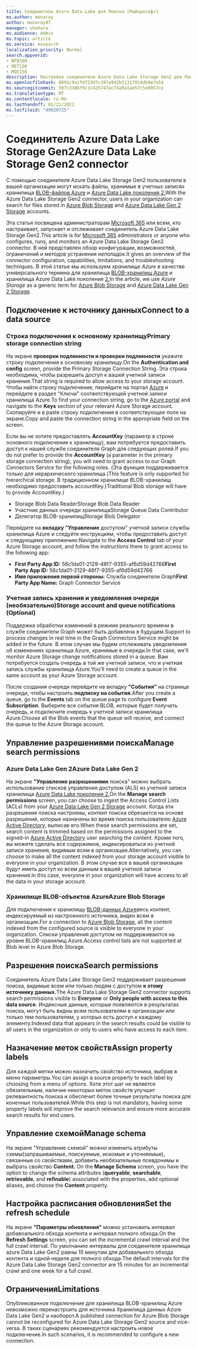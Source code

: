```yaml
---
title: Соединитель Azure Data Lake для Поиска (Майкрософт)
ms.author: monaray
author: monaray97
manager: shohara
ms.audience: Admin
ms.topic: article
ms.service: mssearch
localization_priority: Normal
search.appverid:
- BFB160
- MET150
- MOE150
description: Настройка соединители Azure Data Lake Storage Gen2 для Поиска (Майкрософт)
ms.openlocfilehash: 8891c9a1fdf5397c397a941b5131f014db9e7a54
ms.sourcegitcommit: 597c338bf9c1c425747ac74a9a1ae57c5e8957ce
ms.translationtype: MT
ms.contentlocale: ru-RU
ms.lasthandoff: 01/21/2021
ms.locfileid: "49920725"
---
```

# <a name="azure-data-lake-storage-gen2-connector"></a><span data-ttu-id="ef281-103">Соединитель Azure Data Lake Storage Gen2</span><span class="sxs-lookup"><span data-stu-id="ef281-103">Azure Data Lake Storage Gen2 connector</span></span>

<span data-ttu-id="ef281-104">С помощью соединителя Azure Data Lake Storage Gen2 пользователи в вашей организации могут искать файлы, хранимые в учетных записях хранилища [BLOB-файлов Azure](https://docs.microsoft.com/azure/storage/blobs/storage-blobs-introduction) и [Azure Data Lake поколения 2.](https://docs.microsoft.com/azure/storage/blobs/data-lake-storage-introduction)</span><span class="sxs-lookup"><span data-stu-id="ef281-104">With the Azure Data Lake Storage Gen2 connector, users in your organization can search for files stored in [Azure Blob Storage](https://docs.microsoft.com/azure/storage/blobs/storage-blobs-introduction) and [Azure Data Lake Gen 2 Storage](https://docs.microsoft.com/azure/storage/blobs/data-lake-storage-introduction) accounts.</span></span>

<span data-ttu-id="ef281-105">Эта статья посвящена администраторам [Microsoft 365](https://www.microsoft.com/microsoft-365) или всем, кто настраивает, запускает и отслеживает соединитель Azure Data Lake Storage Gen2.</span><span class="sxs-lookup"><span data-stu-id="ef281-105">This article is for [Microsoft 365](https://www.microsoft.com/microsoft-365) administrators or anyone who configures, runs, and monitors an Azure Data Lake Storage Gen2 connector.</span></span> <span data-ttu-id="ef281-106">В ней представлен обзор конфигурации, возможностей, ограничений и методов устранения неполадок.</span><span class="sxs-lookup"><span data-stu-id="ef281-106">It gives an overview of the connector configuration, capabilities, limitations, and troubleshooting techniques.</span></span> <span data-ttu-id="ef281-107">В этой статье мы используем *хранилище Azure в* качестве универсального термина для хранилища [BLOB-хранилищ Azure](https://docs.microsoft.com/azure/storage/blobs/storage-blobs-introduction) и хранилища Azure Data Lake поколения [2.](https://docs.microsoft.com/azure/storage/blobs/data-lake-storage-introduction)</span><span class="sxs-lookup"><span data-stu-id="ef281-107">In the article, we use *Azure Storage* as a generic term for [Azure Blob Storage](https://docs.microsoft.com/azure/storage/blobs/storage-blobs-introduction) and [Azure Data Lake Gen 2 Storage](https://docs.microsoft.com/azure/storage/blobs/data-lake-storage-introduction).</span></span>

## <a name="connect-to-a-data-source"></a><span data-ttu-id="ef281-108">Подключение к источнику данных</span><span class="sxs-lookup"><span data-stu-id="ef281-108">Connect to a data source</span></span>

### <a name="primary-storage-connection-string"></a><span data-ttu-id="ef281-109">Строка подключения к основному хранилищу</span><span class="sxs-lookup"><span data-stu-id="ef281-109">Primary storage connection string</span></span>

<span data-ttu-id="ef281-110">На экране **проверки подлинности и проверки подлинности** укажите строку подключения к основному хранилищу.</span><span class="sxs-lookup"><span data-stu-id="ef281-110">On the **Authentication and config** screen, provide the Primary Storage Connection String.</span></span> <span data-ttu-id="ef281-111">Эта строка необходима, чтобы разрешить доступ к вашей учетной записи хранения.</span><span class="sxs-lookup"><span data-stu-id="ef281-111">That string is required to allow access to your storage account.</span></span> <span data-ttu-id="ef281-112">Чтобы найти строку подключения, перейдите на  портал [Azure](https://ms.portal.azure.com/#home) и перейдите в раздел "Ключи" соответствующей учетной записи хранилища Azure.</span><span class="sxs-lookup"><span data-stu-id="ef281-112">To find your connection string, go to the [Azure portal](https://ms.portal.azure.com/#home) and navigate to the **Keys** section of your relevant Azure Storage account.</span></span> <span data-ttu-id="ef281-113">Скопируйте и в paste строку подключения в соответствующее поле на экране.</span><span class="sxs-lookup"><span data-stu-id="ef281-113">Copy and paste the connection string in the appropriate field on the screen.</span></span>

<span data-ttu-id="ef281-114">Если вы не хотите предоставлять **AccountKey** (параметр в строке основного подключения к хранилищу), вам потребуется предоставить доступ к нашей службе соединителя Graph для следующих ролей.</span><span class="sxs-lookup"><span data-stu-id="ef281-114">If you do not prefer to provide the **AccountKey** (a parameter in the primary storage connection string), you will need to grant access to our Graph Connectors Service for the following roles.</span></span> <span data-ttu-id="ef281-115">(Эта функция поддерживается только для иерархического хранилища.</span><span class="sxs-lookup"><span data-stu-id="ef281-115">(This feature is only supported for hierarchical storage.</span></span> <span data-ttu-id="ef281-116">В традиционном хранилище BLOB-хранилищ необходимо предоставить accountKey.)</span><span class="sxs-lookup"><span data-stu-id="ef281-116">Traditional Blob storage will have to provide AccountKey.)</span></span>
* <span data-ttu-id="ef281-117">Storage Blob Data Reader</span><span class="sxs-lookup"><span data-stu-id="ef281-117">Storage Blob Data Reader</span></span>
* <span data-ttu-id="ef281-118">Участник данных очереди хранилища</span><span class="sxs-lookup"><span data-stu-id="ef281-118">Storage Queue Data Contributor</span></span>
* <span data-ttu-id="ef281-119">Делегатор BLOB-хранилищ</span><span class="sxs-lookup"><span data-stu-id="ef281-119">Storage Blob Delegator</span></span>

<span data-ttu-id="ef281-120">Перейдите на **вкладку "Управление** доступом" учетной записи службы хранилища Azure и следуйте инструкциям, чтобы предоставить доступ к следующему приложению:</span><span class="sxs-lookup"><span data-stu-id="ef281-120">Navigate to the **Access Control** tab of your Azure Storage account, and follow the instructions there to grant access to the following app:</span></span>

* <span data-ttu-id="ef281-121">**First Party App ID:** 56c1da01-2129-48f7-9355-af6d59d42766</span><span class="sxs-lookup"><span data-stu-id="ef281-121">**First Party App ID:** 56c1da01-2129-48f7-9355-af6d59d42766</span></span>
* <span data-ttu-id="ef281-122">**Имя приложения первой стороны:** Служба соединители Graph</span><span class="sxs-lookup"><span data-stu-id="ef281-122">**First Party App Name:** Graph Connector Service</span></span>

### <a name="storage-account-and-queue-notifications-optional"></a><span data-ttu-id="ef281-123">Учетная запись хранения и уведомления очереди (необязательно)</span><span class="sxs-lookup"><span data-stu-id="ef281-123">Storage account and queue notifications (Optional)</span></span>

<span data-ttu-id="ef281-124">Поддержка обработки изменений в режиме реального времени в службе соединители Graph может быть добавлена в будущем.</span><span class="sxs-lookup"><span data-stu-id="ef281-124">Support to process changes in real time in the Graph Connectors Service might be added in the future.</span></span> <span data-ttu-id="ef281-125">В этом случае мы будем отслеживать уведомления об изменениях хранилища Azure, хранимые в очереди.</span><span class="sxs-lookup"><span data-stu-id="ef281-125">In that case, we'll monitor Azure Storage change notifications stored in a queue.</span></span> <span data-ttu-id="ef281-126">Вам потребуется создать очередь в той же учетной записи, что и учетная запись службы хранилища Azure.</span><span class="sxs-lookup"><span data-stu-id="ef281-126">You'll need to create a queue in the same account as your Azure Storage account.</span></span>

<span data-ttu-id="ef281-127">После создания очереди перейдите на вкладку **"События"** на странице очереди, чтобы настроить **подписку на события.**</span><span class="sxs-lookup"><span data-stu-id="ef281-127">After you create a queue, go to the **Events** tab on the queue page to configure **Event Subscription**.</span></span> <span data-ttu-id="ef281-128">Выберите все события BLOB, которые будет получать очередь, и подключите очередь к учетной записи хранилища Azure.</span><span class="sxs-lookup"><span data-stu-id="ef281-128">Choose all the Blob events that the queue will receive, and connect the queue to the Azure Storage account.</span></span>

## <a name="manage-search-permissions"></a><span data-ttu-id="ef281-129">Управление разрешениями поиска</span><span class="sxs-lookup"><span data-stu-id="ef281-129">Manage search permissions</span></span>

### <a name="azure-data-lake-gen-2"></a><span data-ttu-id="ef281-130">Azure Data Lake Gen 2</span><span class="sxs-lookup"><span data-stu-id="ef281-130">Azure Data Lake Gen 2</span></span>

<span data-ttu-id="ef281-131">На экране **"Управление разрешениями** поиска" можно выбрать использование списков управления доступом (ALS) из учетной записи хранилища [Azure Data Lake поколения 2.](https://docs.microsoft.com/azure/storage/blobs/data-lake-storage-introduction)</span><span class="sxs-lookup"><span data-stu-id="ef281-131">On the **Manage search permissions** screen, you can choose to ingest the Access Control Lists (ACLs) from your [Azure Data Lake Gen 2 Storage](https://docs.microsoft.com/azure/storage/blobs/data-lake-storage-introduction) account.</span></span> <span data-ttu-id="ef281-132">Когда эти разрешения поиска настроены, контент поиска обрезается на основе разрешений, которые назначены во время поиска пользователю [Azure Active Directory,](https://docs.microsoft.com/azure/active-directory/) выписав его.</span><span class="sxs-lookup"><span data-stu-id="ef281-132">When these search permissions are set, search content is trimmed based on the permissions assigned to the signed-in [Azure Active Directory](https://docs.microsoft.com/azure/active-directory/) user searching the content.</span></span> <span data-ttu-id="ef281-133">Кроме того, вы можете сделать все содержимое, индексироваться из учетной записи хранения, видимым всем в организации.</span><span class="sxs-lookup"><span data-stu-id="ef281-133">Alternatively, you can choose to make all the content indexed from your storage account visible to everyone in your organization.</span></span> <span data-ttu-id="ef281-134">В этом случае все в вашей организации будут иметь доступ ко всем данным в вашей учетной записи хранения.</span><span class="sxs-lookup"><span data-stu-id="ef281-134">In this case, everyone in your organization will have access to all the data in your storage account.</span></span>

### <a name="azure-blob-storage"></a><span data-ttu-id="ef281-135">Хранилище BLOB-объектов Azure</span><span class="sxs-lookup"><span data-stu-id="ef281-135">Azure Blob Storage</span></span>

<span data-ttu-id="ef281-136">Для подключения к хранилищу [BLOB-данных Azure](https://docs.microsoft.com/azure/storage/blobs/storage-blobs-introduction)весь контент, индексируемый из настроенного источника, виден всем в организации.</span><span class="sxs-lookup"><span data-stu-id="ef281-136">For a connection to [Azure Blob Storage](https://docs.microsoft.com/azure/storage/blobs/storage-blobs-introduction), all the content indexed from the configured source is visible to everyone in your organization.</span></span> <span data-ttu-id="ef281-137">Списки управления доступом не поддерживаются на уровне BLOB-хранилищ Azure.</span><span class="sxs-lookup"><span data-stu-id="ef281-137">Access control lists are not supported at Blob level in Azure Blob Storage.</span></span>

## <a name="search-permissions"></a><span data-ttu-id="ef281-138">Разрешения поиска</span><span class="sxs-lookup"><span data-stu-id="ef281-138">Search permissions</span></span>

<span data-ttu-id="ef281-139">Соединитель Azure Data Lake Storage Gen2 поддерживает  разрешения поиска, видимые всем или только людям с доступом **к этому источнику данных.**</span><span class="sxs-lookup"><span data-stu-id="ef281-139">The Azure Data Lake Storage Gen2 connector supports search permissions visible to **Everyone** or **Only people with access to this data source**.</span></span> <span data-ttu-id="ef281-140">Индексные данные, которые появляются в результатах поиска, могут быть видны всем пользователям в организации или только тем пользователям, у которых есть доступ к каждому элементу.</span><span class="sxs-lookup"><span data-stu-id="ef281-140">Indexed data that appears in the search results could be visible to all users in the organization or only to users who have access to each item.</span></span>

## <a name="assign-property-labels"></a><span data-ttu-id="ef281-141">Назначение меток свойств</span><span class="sxs-lookup"><span data-stu-id="ef281-141">Assign property labels</span></span>

<span data-ttu-id="ef281-142">Для каждой метки можно назначить свойство источника, выбрав в меню параметры.</span><span class="sxs-lookup"><span data-stu-id="ef281-142">You can assign a source property to each label by choosing from a menu of options.</span></span> <span data-ttu-id="ef281-143">Хотя этот шаг не является обязательным, наличие некоторых меток свойств улучшит релевантность поиска и обеспечит более точные результаты поиска для конечных пользователей.</span><span class="sxs-lookup"><span data-stu-id="ef281-143">While this step is not mandatory, having some property labels will improve the search relevance and ensure more accurate search results for end users.</span></span>

## <a name="manage-schema"></a><span data-ttu-id="ef281-144">Управление схемой</span><span class="sxs-lookup"><span data-stu-id="ef281-144">Manage schema</span></span>

<span data-ttu-id="ef281-145">На  экране "Управление схемой" можно изменить атрибуты схемы(запрашиваемые, поискуемые, искомые и уточняемые), связанные со свойствами, добавить необязательные псевдонимы и выбрать свойство **Content.**  </span><span class="sxs-lookup"><span data-stu-id="ef281-145">On the **Manage Schema** screen, you have the option to change the schema attributes (**queryable**, **searchable**, **retrievable**, and **refinable**) associated with the properties, add optional aliases, and choose the **Content** property.</span></span>

## <a name="set-the-refresh-schedule"></a><span data-ttu-id="ef281-146">Настройка расписания обновления</span><span class="sxs-lookup"><span data-stu-id="ef281-146">Set the refresh schedule</span></span>

<span data-ttu-id="ef281-147">На экране **"Параметры обновления"** можно установить интервал добавоального обхода контента и интервал полного обхода.</span><span class="sxs-lookup"><span data-stu-id="ef281-147">On the **Refresh Settings** screen, you can set the incremental crawl interval and the full crawl interval.</span></span> <span data-ttu-id="ef281-148">По умолчанию интервалы для соединителя хранилища azure Data Lake Gen2 равны 15 минутам для добавального обхода контента и одной неделе для полного обхода.</span><span class="sxs-lookup"><span data-stu-id="ef281-148">The default intervals for the Azure Data Lake Storage Gen2 connector are 15 minutes for an incremental crawl and one week for a full crawl.</span></span>

## <a name="limitations"></a><span data-ttu-id="ef281-149">Ограничения</span><span class="sxs-lookup"><span data-stu-id="ef281-149">Limitations</span></span>

<span data-ttu-id="ef281-150">Опубликованное подключение для хранилища BLOB-хранилищ Azure невозможно перенастроить для источника Хранилища данных Azure Data Lake Gen2 и наоборот.</span><span class="sxs-lookup"><span data-stu-id="ef281-150">A published connection for Azure Blob Storage cannot be reconfigured for Azure Data Lake Storage Gen2 source and vice-versa.</span></span> <span data-ttu-id="ef281-151">В таких сценариях рекомендуется настроить новое подключение.</span><span class="sxs-lookup"><span data-stu-id="ef281-151">In such scenarios, it is recommended to configure a new connection.</span></span>
